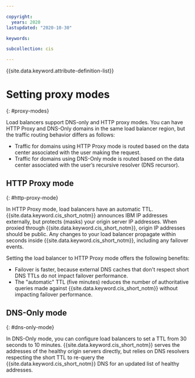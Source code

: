 ```yaml
---

copyright:
  years: 2020
lastupdated: "2020-10-30"

keywords:

subcollection: cis

---
```


{{site.data.keyword.attribute-definition-list}}

# Setting proxy modes
{: #proxy-modes}

Load balancers support DNS-only and HTTP proxy modes. You can have HTTP Proxy and DNS-Only domains in the same load balancer region, but the traffic routing behavior differs as follows:

* Traffic for domains using HTTP Proxy mode is routed based on the data center associated with the user making the request.
* Traffic for domains using DNS-Only mode is routed based on the data center associated with the user’s recursive resolver (DNS recursor).

## HTTP Proxy mode
{: #http-proxy-mode}

In HTTP Proxy mode, load balancers have an automatic TTL. {{site.data.keyword.cis_short_notm}} announces IBM IP addresses externally, but protects (masks) your origin server IP addresses. When proxied through {{site.data.keyword.cis_short_notm}}, origin IP addresses should be public. Any changes to your load balancer propagate within seconds inside {{site.data.keyword.cis_short_notm}}, including any failover events.

Setting the load balancer to HTTP Proxy mode offers the following benefits:

* Failover is faster, because external DNS caches that don't respect short DNS TTLs do not impact failover performance.
* The "automatic" TTL (five minutes) reduces the number of authoritative queries made against {{site.data.keyword.cis_short_notm}} without impacting failover performance. 

## DNS-Only mode
{: #dns-only-mode}

In DNS-Only mode, you can configure load balancers to set a TTL from 30 seconds to 10 minutes. {{site.data.keyword.cis_short_notm}} serves the addresses of the healthy origin servers directly, but relies on DNS resolvers respecting the short TTL to re-query the {{site.data.keyword.cis_short_notm}} DNS for an updated list of healthy addresses.
